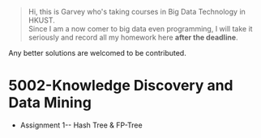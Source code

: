 >Hi, this is Garvey who's taking courses in Big Data Technology in HKUST.  \
>Since I am a now comer to big data even programming, I will take it seriously and record all my homework here **after the deadline**. 

Any better solutions are  welcomed to be contributed.

# 5002-Knowledge Discovery and Data Mining
- Assignment 1-- Hash Tree & FP-Tree